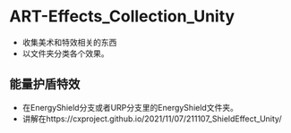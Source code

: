 # ART-Effects_Collection_Unity
- 收集美术和特效相关的东西
- 以文件夹分类各个效果。
## 能量护盾特效
- 在EnergyShield分支或者URP分支里的EnergyShield文件夹。
- 讲解在https://cxproject.github.io/2021/11/07/211107_ShieldEffect_Unity/
